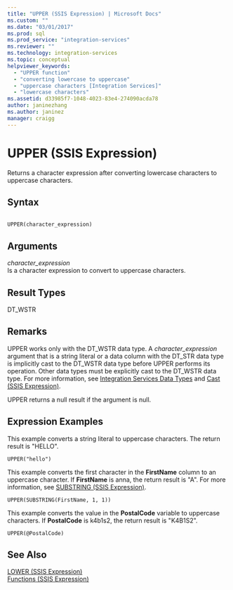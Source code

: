 ```yaml
---
title: "UPPER (SSIS Expression) | Microsoft Docs"
ms.custom: ""
ms.date: "03/01/2017"
ms.prod: sql
ms.prod_service: "integration-services"
ms.reviewer: ""
ms.technology: integration-services
ms.topic: conceptual
helpviewer_keywords: 
  - "UPPER function"
  - "converting lowercase to uppercase"
  - "uppercase characters [Integration Services]"
  - "lowercase characters"
ms.assetid: d33985f7-1048-4023-83e4-274090acda78
author: janinezhang
ms.author: janinez
manager: craigg
---
```

# UPPER (SSIS Expression)
  Returns a character expression after converting lowercase characters to uppercase characters.  
  
## Syntax  
  
```  
  
UPPER(character_expression)  
```  
  
## Arguments  
 *character_expression*  
 Is a character expression to convert to uppercase characters.  
  
## Result Types  
 DT_WSTR  
  
## Remarks  
 UPPER works only with the DT_WSTR data type. A *character_expression* argument that is a string literal or a data column with the DT_STR data type is implicitly cast to the DT_WSTR data type before UPPER performs its operation. Other data types must be explicitly cast to the DT_WSTR data type. For more information, see [Integration Services Data Types](../../integration-services/data-flow/integration-services-data-types.md) and [Cast &#40;SSIS Expression&#41;](../../integration-services/expressions/cast-ssis-expression.md).  
  
 UPPER returns a null result if the argument is null.  
  
## Expression Examples  
 This example converts a string literal to uppercase characters. The return result is "HELLO".  
  
```  
UPPER("hello")  
```  
  
 This example converts the first character in the **FirstName** column to an uppercase character. If **FirstName** is anna, the return result is "A". For more information, see [SUBSTRING &#40;SSIS Expression&#41;](../../integration-services/expressions/substring-ssis-expression.md).  
  
```  
UPPER(SUBSTRING(FirstName, 1, 1))  
```  
  
 This example converts the value in the **PostalCode** variable to uppercase characters. If **PostalCode** is k4b1s2, the return result is "K4B1S2".  
  
```  
UPPER(@PostalCode)  
```  
  
## See Also  
 [LOWER &#40;SSIS Expression&#41;](../../integration-services/expressions/lower-ssis-expression.md)   
 [Functions &#40;SSIS Expression&#41;](../../integration-services/expressions/functions-ssis-expression.md)  
  
  
